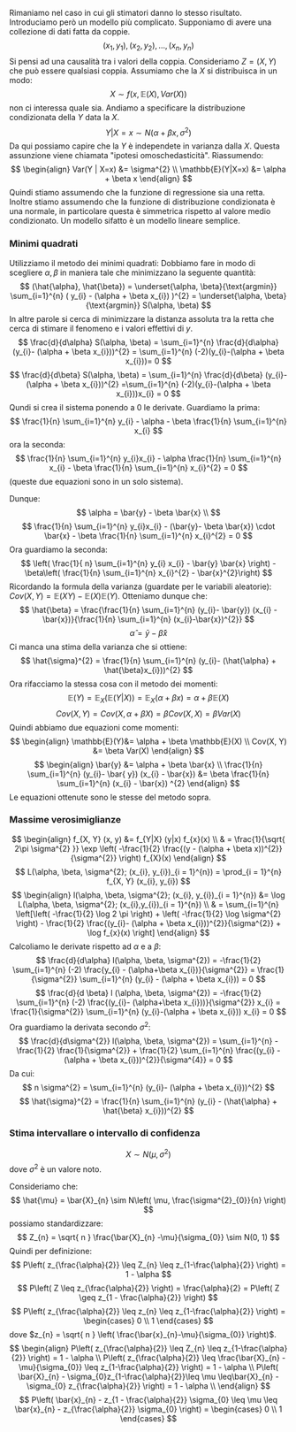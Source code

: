 Rimaniamo nel caso in cui gli stimatori danno lo stesso risultato. Introduciamo però un modello più complicato.
Supponiamo di avere una collezione di dati fatta da coppie.
$$
(x_{1}, y_{1}), (x_{2}, y_{2}), \dots, (x_{n}, y_{n})
$$
Si pensi ad una causalità tra i valori della coppia. Consideriamo $Z = (X, Y)$ che può essere qualsiasi coppia.
Assumiamo che la $X$ si distribuisca in un modo:
$$
X \sim f(x, \mathbb{E}(X), Var(X))
$$
non ci interessa quale sia.
Andiamo a specificare la distribuzione condizionata della $Y$ data la $X$.
$$
Y | X = x \sim N(\alpha+\beta x, \sigma^{2})
$$
Da qui possiamo capire che la $Y$ è independete in varianza dalla $X$. Questa assunzione viene chiamata "ipotesi omoschedasticità".
Riassumendo:
$$
\begin{align}
Var(Y | X=x) &= \sigma^{2} \\
\mathbb{E}(Y|X=x) &= \alpha + \beta x
\end{align}
$$
Quindi stiamo assumendo che la funzione di regressione sia una retta. Inoltre stiamo assumendo che la funzione di distribuzione condizionata è una normale, in particolare questa è simmetrica rispetto al valore medio condizionato.
Un modello sifatto è un modello lineare semplice. 
### Minimi quadrati
Utilizziamo il metodo dei minimi quadrati:
Dobbiamo fare in modo di scegliere $\alpha, \beta$ in maniera tale che minimizzano la seguente quantità:
$$
(\hat{\alpha}, \hat{\beta}) = \underset{\alpha, \beta}{\text{argmin}} \sum_{i=1}^{n} ( y_{i} - (\alpha + \beta x_{i}) )^{2} = \underset{\alpha, \beta}{\text{argmin}} S(\alpha, \beta)
$$
In altre parole si cerca di minimizzare la distanza assoluta tra la retta che cerca di stimare il fenomeno e i valori effettivi di $y$.
$$
\frac{d}{d\alpha}  S(\alpha, \beta) = \sum_{i=1}^{n} \frac{d}{d\alpha} (y_{i}- (\alpha + \beta x_{i}))^{2} = \sum_{i=1}^{n} (-2)(y_{i}-(\alpha + \beta x_{i}))= 0
$$
$$
\frac{d}{d\beta} S(\alpha, \beta) = \sum_{i=1}^{n} \frac{d}{d\beta} (y_{i}- (\alpha + \beta x_{i}))^{2} =\sum_{i=1}^{n} (-2)(y_{i}-(\alpha + \beta x_{i}))x_{i} = 0
$$
Qundi si crea il sistema ponendo a $0$ le derivate.
Guardiamo la prima:
$$
\frac{1}{n} \sum_{i=1}^{n} y_{i} - \alpha - \beta  \frac{1}{n} \sum_{i=1}^{n} x_{i}
$$
ora la seconda:
$$
\frac{1}{n} \sum_{i=1}^{n} y_{i}x_{i} - \alpha  \frac{1}{n} \sum_{i=1}^{n} x_{i} - \beta  \frac{1}{n} \sum_{i=1}^{n} x_{i}^{2} = 0
$$
(queste due equazioni sono in un solo sistema).

Dunque:
$$
\alpha = \bar{y} - \beta  \bar{x} \\
$$
$$
\frac{1}{n} \sum_{i=1}^{n} y_{i}x_{i} - (\bar{y}- \beta  \bar{x}) \cdot \bar{x} - \beta  \frac{1}{n} \sum_{i=1}^{n}  x_{i}^{2} = 0
$$
Ora guardiamo la seconda:
$$
\left( \frac{1}{ n} \sum_{i=1}^{n}  y_{i} x_{i} - \bar{y} \bar{x} \right) - \beta\left( \frac{1}{n} \sum_{i=1}^{n} x_{i}^{2} - \bar{x}^{2}\right) 
$$
Ricordando la formula della varianza (guardate per le variabili aleatorie): $Cov(X, Y) = \mathbb{E}(XY)-\mathbb{E}(X)\mathbb{E}(Y)$.
Otteniamo dunque che:
$$
\hat{\beta} = \frac{\frac{1}{n} \sum_{i=1}^{n} (y_{i}- \bar{y}) (x_{i} - \bar{x})}{\frac{1}{n} \sum_{i=1}^{n} (x_{i}-\bar{x})^{2}}
$$
$$
\hat{\alpha} = \bar{y} - \hat{\beta} \bar{x}
$$
Ci manca una stima della varianza che si ottiene:
$$
\hat{\sigma}^{2} = \frac{1}{n} \sum_{i=1}^{n} (y_{i}- (\hat{\alpha} + \hat{\beta}x_{i}))^{2}
$$
Ora rifacciamo la stessa cosa con il metodo dei momenti:
$$
\mathbb{E}(Y) = \mathbb{E}_{X}(\mathbb{E}(Y|X)) = \mathbb{E}_{X}(\alpha + \beta x) = \alpha + \beta \mathbb{E}(X)
$$
$$
Cov(X, Y) = Cov(X, \alpha + \beta X) = \beta Cov(X, X) = \beta Var(X)
$$
Quindi abbiamo due equazioni come momenti:
$$
\begin{align}
\mathbb{E}(Y)&= \alpha + \beta \mathbb{E}(X) \\
Cov(X, Y) &= \beta Var(X)
\end{align}
$$
$$
\begin{align}
\bar{y} &= \alpha + \beta  \bar{x} \\
\frac{1}{n} \sum_{i=1}^{n} (y_{i}- \bar{ y}) (x_{i} - \bar{x}) &= \beta  \frac{1}{n} \sum_{i=1}^{n} (x_{i} - \bar{x})  ^{2}
\end{align}
$$
Le equazioni ottenute sono le stesse del metodo sopra.

### Massime verosimiglianze
$$
\begin{align}
f_{X, Y} (x, y) &= f_{Y|X} (y|x) f_{x}(x) \\
 & = \frac{1}{\sqrt{ 2\pi \sigma^{2} }}  \exp \left( -\frac{1}{2}  \frac{(y - (\alpha + \beta x))^{2}}{\sigma^{2}} \right) f_{X}(x)
\end{align}
$$
$$
L(\alpha, \beta, \sigma^{2}; (x_{i}, y_{i})_{i = 1}^{n}) = \prod_{i = 1}^{n} f_{X, Y} (x_{i}, y_{i})
$$
$$
\begin{align}
l(\alpha, \beta, \sigma^{2}; (x_{i}, y_{i})_{i = 1}^{n}) &= \log L(\alpha, \beta, \sigma^{2}; (x_{i},y_{i})_{i = 1}^{n}) \\
 & = \sum_{i=1}^{n} \left[\left( -\frac{1}{2} \log 2 \pi \right) + \left( -\frac{1}{2} \log \sigma^{2} \right) - \frac{1}{2} \frac{(y_{i}- (\alpha + \beta x_{i}))^{2}}{\sigma^{2}} + \log f_{x}(x) \right]
\end{align}
$$
Calcoliamo le derivate rispetto ad $\alpha$ e a $\beta$:
$$
\frac{d}{d\alpha} l(\alpha, \beta, \sigma^{2}) = -\frac{1}{2} \sum_{i=1}^{n} (-2) \frac{y_{i} - (\alpha+\beta x_{i})}{\sigma^{2}} = \frac{1}{\sigma^{2}} \sum_{i=1}^{n} (y_{i} - (\alpha + \beta x_{i})) = 0
$$
$$
\frac{d}{d \beta} l (\alpha, \beta, \sigma^{2}) = -\frac{1}{2} \sum_{i=1}^{n} (-2) \frac{(y_{i}- (\alpha+\beta x_{i}))}{\sigma^{2}} x_{i} = \frac{1}{\sigma^{2}} \sum_{i=1}^{n} (y_{i}-(\alpha + \beta x_{i})) x_{i} = 0
$$
Ora guardiamo la derivata secondo $\sigma^{2}$:
$$
\frac{d}{d\sigma^{2}} l(\alpha, \beta, \sigma^{2}) = \sum_{i=1}^{n} -\frac{1}{2} \frac{1}{\sigma^{2}} + \frac{1}{2} \sum_{i=1}^{n} \frac{(y_{i} - (\alpha + \beta x_{i}))^{2}}{\sigma^{4}} = 0
$$
Da cui:
$$
n \sigma^{2} = \sum_{i=1}^{n} (y_{i}- (\alpha + \beta x_{i}))^{2}
$$
$$
\hat{\sigma}^{2} = \frac{1}{n} \sum_{i=1}^{n} (y_{i} - (\hat{\alpha} + \hat{\beta} x_{i}))^{2}
$$
### Stima intervallare o intervallo di confidenza
$$
X \sim N(\mu, \sigma^{2})
$$
dove $\sigma^{2}$ è un valore noto.

Consideriamo che:
$$
\hat{\mu} = \bar{X}_{n} \sim N\left( \mu, \frac{\sigma^{2}_{0}}{n} \right)
$$
possiamo standardizzare:
$$
Z_{n} = \sqrt{ n } \frac{\bar{X}_{n} -\mu}{\sigma_{0}} \sim N(0, 1) 
$$
Quindi per definizione:
$$
P\left( z_{\frac{\alpha}{2}} \leq Z_{n} \leq z_{1-\frac{\alpha}{2}} \right) = 1 - \alpha
$$
$$
P\left( Z \leq z_{\frac{\alpha}{2}} \right) = \frac{\alpha}{2} = P\left( Z \geq z_{1 - \frac{\alpha}{2}} \right)
$$
$$
P\left( z_{\frac{\alpha}{2}} \leq z_{n} \leq z_{1-\frac{\alpha}{2}} \right) = \begin{cases}
0 \\
1
\end{cases}
$$
dove $z_{n} = \sqrt{ n } \left( \frac{\bar{x}_{n}-\mu}{\sigma_{0}} \right)$.
$$
\begin{align}
P\left( z_{\frac{\alpha}{2}} \leq Z_{n} \leq z_{1-\frac{\alpha}{2}} \right) = 1 - \alpha \\
P\left( z_{\frac{\alpha}{2}} \leq \frac{\bar{X}_{n} - \mu}{\sigma_{0}} \leq z_{1-\frac{\alpha}{2}} \right) = 1 - \alpha \\
P\left( \bar{X}_{n} - \sigma_{0}z_{1-\frac{\alpha}{2}}\leq \mu \leq\bar{X}_{n} -  \sigma_{0} z_{\frac{\alpha}{2}} \right) = 1 - \alpha \\
\end{align}
$$
$$
P\left( \bar{x}_{n} - z_{1 - \frac{\alpha}{2}} \sigma_{0} \leq \mu \leq \bar{x}_{n} - z_{\frac{\alpha}{2}} \sigma_{0} \right) = \begin{cases}
0 \\
1
\end{cases}
$$
